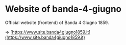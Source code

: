 # Website of banda-4-giugno
Official website (frontend) of Banda 4 Giugno 1859.

=> [https://www.site.banda4giugno1859.it](https://www.site.banda4giugno1859.it)
